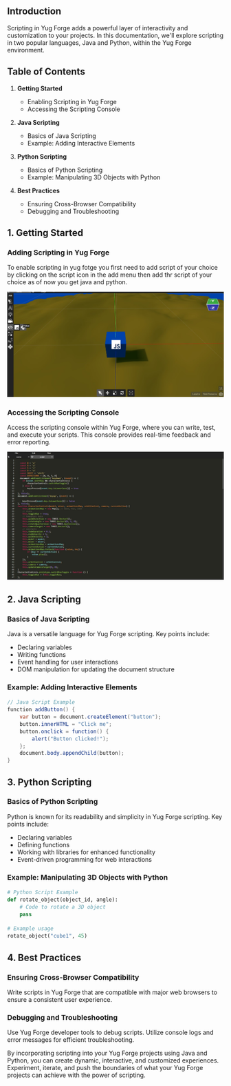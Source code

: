 

## Introduction

Scripting in Yug Forge adds a powerful layer of interactivity and customization to your projects. In this documentation, we'll explore scripting in two popular languages, Java and Python, within the Yug Forge environment.

## Table of Contents

1. **Getting Started**
   - Enabling Scripting in Yug Forge
   - Accessing the Scripting Console

2. **Java Scripting**
   - Basics of Java Scripting
   - Example: Adding Interactive Elements

3. **Python Scripting**
   - Basics of Python Scripting
   - Example: Manipulating 3D Objects with Python

4. **Best Practices**
   - Ensuring Cross-Browser Compatibility
   - Debugging and Troubleshooting

## 1. Getting Started

### Adding Scripting in Yug Forge

To enable scripting in yug fotge you first need to add script of your choice by clicking on the script icon in the add menu then add thr script of your choice as of now you get java and python.

![Docusaurus Plushie](./script.jpg)


### Accessing the Scripting Console

Access the scripting console within Yug Forge, where you can write, test, and execute your scripts. This console provides real-time feedback and error reporting.

![Docusaurus Plushie](./Code.jpg)


## 2. Java Scripting

### Basics of Java Scripting

Java is a versatile language for Yug Forge scripting. Key points include:
- Declaring variables
- Writing functions
- Event handling for user interactions
- DOM manipulation for updating the document structure

### Example: Adding Interactive Elements

```java
// Java Script Example
function addButton() {
    var button = document.createElement("button");
    button.innerHTML = "Click me";
    button.onclick = function() {
        alert("Button clicked!");
    };
    document.body.appendChild(button);
}
```

## 3. Python Scripting

### Basics of Python Scripting

Python is known for its readability and simplicity in Yug Forge scripting. Key points include:
- Declaring variables
- Defining functions
- Working with libraries for enhanced functionality
- Event-driven programming for web interactions

### Example: Manipulating 3D Objects with Python

```python
# Python Script Example
def rotate_object(object_id, angle):
    # Code to rotate a 3D object
    pass

# Example usage
rotate_object("cube1", 45)
```

## 4. Best Practices

### Ensuring Cross-Browser Compatibility

Write scripts in Yug Forge that are compatible with major web browsers to ensure a consistent user experience.

### Debugging and Troubleshooting

Use Yug Forge developer tools to debug scripts. Utilize console logs and error messages for efficient troubleshooting.

By incorporating scripting into your Yug Forge projects using Java and Python, you can create dynamic, interactive, and customized experiences. Experiment, iterate, and push the boundaries of what your Yug Forge projects can achieve with the power of scripting.